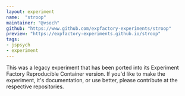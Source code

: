 ```yaml
---
layout: experiment
name:  "stroop"
maintainer: "@vsoch"
github: "https://www.github.com/expfactory-experiments/stroop"
preview: "https://expfactory-experiments.github.io/stroop"
tags:
- jspsych
- experiment
---
```


This was a legacy experiment that has been ported into its Experiment Factory Reproducible Container version. If you'd like to make the experiment, it's documentation, or use better, please contribute at the respective repositories.

